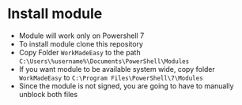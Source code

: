 # Install module

- Module will work only on Powershell 7
- To install module clone this repository
- Copy Folder `WorkMadeEasy` to the path `C:\Users\%username%\Documents\PowerShell\Modules`
- If you want module to be available system wide, copy folder `WorkMadeEasy` to `C:\Program Files\PowerShell\7\Modules`
- Since the module is not signed, you are going to have to manually unblock both files